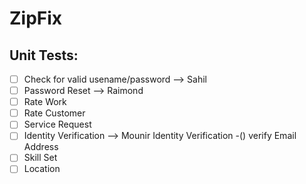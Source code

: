 # ZipFix

## Unit Tests:

-[ ] Check for valid usename/password --> Sahil
-[ ] Password Reset --> Raimond
-[ ] Rate Work
-[ ] Rate Customer
-[ ] Service Request
-[ ] Identity Verification --> Mounir
    Identity Verification
        -() verify Email Address
-[ ] Skill Set
-[ ] Location
